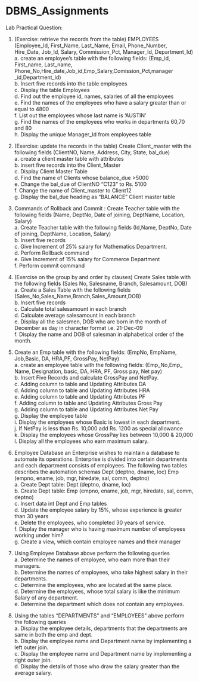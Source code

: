 # DBMS_Assignments

Lab Practical Question:
1.	(Exercise: retrieve the records from the table) EMPLOYEES (Employee_Id, First_Name, Last_Name, Email, Phone_Number, Hire_Date, Job_Id, Salary, Commission_Pct, Manager_Id, Department_Id)<br>
 a.	create an employee’s table with the following fields: (Emp_id, First_name, Last_name, Phone_No,Hire_date,Job_id,Emp_Salary,Comission_Pct,manager _id,Department_id)<br>
 b.	Insert five records into the table employees<br>
 c.	Display the table Employees<br>
 d.	Find out the employee id, names, salaries of all the employees<br>
 e.	Find the names of the employees who have a salary greater than or equal to 4800<br>
 f.	List out the employees whose last name is ‘AUSTIN’<br>
 g.	Find the names of the employees who works in departments 60,70 and 80<br>
 h.	Display the unique Manager_Id from employees table<br>

2.	(Exercise: update the records in the table) Create Client_master with the following fields (ClientNO, Name, Address, City, State, bal_due)<br>
 a.	create a client master table with attributes<br>
 b.	insert five records into the Client_Master<br>
 c.	Display Client Master Table<br>
 d.	Find the name of Clients whose balance_due >5000<br>
 e.	Change the bal_due of ClientNO “C123” to Rs. 5100<br>
 f.	Change the name of Client_master to Client12<br>
 g.	Display the bal_due heading as “BALANCE” Client master table<br>

3.	Commands of Rollback and Commit : Create Teacher table with the following fields (Name, DeptNo, Date of joining, DeptName, Location, Salary)<br>
 a.	Create Teacher table with the following fields (Id,Name, DeptNo, Date of joining, DeptName, Location, Salary)<br>
 b.	Insert five records<br>
 c.	Give Increment of 25% salary for Mathematics Department.<br>
 d.	Perform Rollback command<br>
 e.	Give Increment of 15% salary for Commerce Department<br>
 f.	Perform commit command<br>

4.	(Exercise on the group by and order by clauses) Create Sales table with the following fields (Sales No, Salesname, Branch, Salesamount, DOB)<br>
 a.	Create a Sales Table with the following fields (Sales_No,Sales_Name,Branch,Sales_Amount,DOB)<br>
 b.	Insert five records<br>
 c.	Calculate total salesamount in each branch<br>
 d.	Calculate average salesamount in each branch<br>
 e.	Display all the salesmen, DOB who are born in the month of December as day in character format i.e. 21-Dec-09<br>
 f.	Display the name and DOB of salesman in alphabetical order of the month.<br>
 
5.	Create an Emp table with the following fields: (EmpNo, EmpName, Job,Basic, DA, HRA,PF, GrossPay, NetPay)<br>
 a.	create an employee table with the following fields: (Emp_No,Emp_ Name, Designation, basic, DA, HRA, PF, Gross pay, Net pay)<br>
 b.	Insert Five Records and calculate GrossPay and NetPay.<br>
 c.	Adding column to table and Updating Attributes DA<br>
 d.	Adding column to table and Updating Attributes HRA<br>
 e.	Adding column to table and Updating Attributes PF<br>
 f.	Adding column to table and Updating Attributes Gross Pay<br>
 g.	Adding column to table and Updating Attributes Net Pay<br>
 g.	Display the employee table<br>
 i.	Display the employees whose Basic is lowest in each department.<br>
 j.	If NetPay is less than Rs. 10,000 add Rs. 1200 as special allowance<br>
 k.	Display the employees whose GrossPay lies between 10,000 & 20,000<br>
 l.	Display all the employees who earn maximum salary.<br>


6.	Employee Database an Enterprise wishes to maintain a database to automate its operations. Enterprise is divided into certain departments and each department consists of employees. The following two tables describes the automation schemas Dept (deptno, dname, loc) Emp (empno, ename, job, mgr, hiredate, sal, comm, deptno)<br>
a.	Create Dept table: Dept (deptno, dname, loc)<br>
b.	Create Dept table: Emp (empno, ename, job, mgr, hiredate, sal, comm, deptno)<br>
c.	Insert data int Dept and Emp tables<br>
d.	Update the employee salary by 15%, whose experience is greater than 30 years<br>
e.	Delete the employees, who completed 30 years of service.<br>
f.	Display the manager who is having maximum number of employees working under him?<br>
g.	Create a view, which contain employee names and their manager<br>


7.	Using Employee Database above perform the following queries<br>
a.	Determine the names of employee, who earn more than their managers.<br>
b.	Determine the names of employees, who take highest salary in their departments.<br>
c.	Determine the employees, who are located at the same place.<br>
d.	Determine the employees, whose total salary is like the minimum Salary of any department.<br>
e.	Determine the department which does not contain any employees.<br>
 
8.	Using the tables “DEPARTMENTS” and “EMPLOYEES” above perform the following queries<br>
a.	Display the employee details, departments that the departments are same in both the emp and dept.<br>
b.	Display the employee name and Department name by implementing a left outer join.<br>
c.	Display the employee name and Department name by implementing a right outer join.<br>
d.	Display the details of those who draw the salary greater than the average salary.<br>

